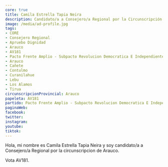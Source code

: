 ```yaml
---
core: true
title: Camila Estrella Tapia Neira
description: Candidato/a a Consejero/a Regional por la Circunscripción de Arauco
image: /media/ad-profile.jpg
tags:
- CORE
- Consejero Regional
- Apruebo Dignidad
- Arauco
- AV181
- Pacto Frente Amplio - Subpacto Revolucion Democratica E Independientes - Independientes
- Arauco
- Cañete
- Contulmo
- Curanilahue
- Lebu
- Los Alamos
- Tirua
circunscripcionProvincial: Arauco
papeleta: AV181
partido: Pacto Frente Amplio - Subpacto Revolucion Democratica E Independientes - Independientes
paginaWeb:
facebook:
twitter:
instagram:
youtube:
tiktok:
---
```

Hola, mi nombre es Camila Estrella Tapia Neira y soy candidato/a a Consejero/a Regional por la circunscripcion de Arauco.

Vota AV181.